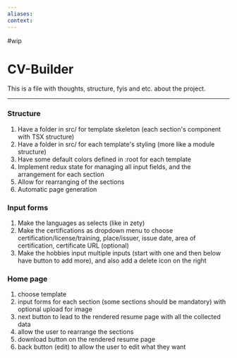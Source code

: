 ```yaml
---
aliases:
context:
---
```


#wip

# CV-Builder

This is a file with thoughts, structure, fyis and etc. about the project.

---

### Structure
1. Have a folder in src/ for template skeleton (each section's component with TSX structure)
2. Have a folder in src/ for each template's styling (more like a module structure)
3. Have some default colors defined in :root for each template
4. Implement redux state for managing all input fields, and the arrangement for each section
5. Allow for rearranging of the sections
6. Automatic page generation


### Input forms
1. Make the languages as selects (like in zety)
2. Make the certifications as dropdown menu to choose certification/license/training, place/issuer, issue date, area of certification, certificate URL (optional)
3. Make the hobbies input multiple inputs (start with one and then below have button to add more), and also add a delete icon on the right


### Home page
1. choose template
2. input forms for each section (some sections should be mandatory) with optional upload for image
3. next button to lead to the rendered resume page with all the collected data
4. allow the user to rearrange the sections
5. download button on the rendered resume page
6. back button (edit) to allow the user to edit what they want
